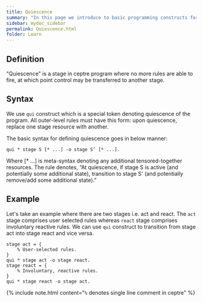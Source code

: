 ```yaml
---
title: Quiescence
summary: "In this page we introduce to basic programming constructs for ceptre language - Quiescence"
sidebar: mydoc_sidebar
permalink: Quiescence.html
folder: Learn
---
```


## Definition

"Quiescence" is a stage in ceptre program where no more rules are able to fire, at which point control may be transferred to another stage.

## Syntax

We use `qui` construct which is a special token denoting quiescence of the program. All outer-level rules must have this form: upon quiescence, replace one stage resource with another.

The basic syntax for defining quiescence goes in below manner:
```
qui * stage S [* ...] -o stage S’ [* ...].
```

Where [* ...] is meta-syntax denoting any additional tensored-together resources. The rule denotes, “At quiescence, if stage S is active (and potentially some additional state), transition to stage S' (and potentially remove/add some additional state).”

## Example

Let's take an example where there are two stages i.e. act and react. The `act` stage comprises user selected rules whereas `react` stage comprises involuntary reactive rules. We can use `qui` construct to transition from stage act into stage react and vice versa.

```
stage act = {
    % User-selected rules.
}
qui * stage act -o stage react.
stage react = {
    % Involuntary, reactive rules.
}
qui * stage react -o stage act.
```

{% include note.html content="`%` denotes single line comment in ceptre" %}